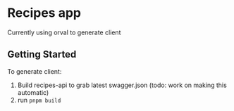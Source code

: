 # Recipes app

Currently using orval to generate client

## Getting Started

To generate client:

1. Build recipes-api to grab latest swagger.json (todo: work on making this automatic)
2. run `pnpm build`
